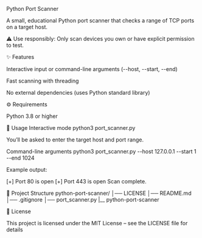 Python Port Scanner

A small, educational Python port scanner that checks a range of TCP ports on a target host.

⚠️ Use responsibly: Only scan devices you own or have explicit permission to test.

✨ Features

Interactive input or command-line arguments (--host, --start, --end)

Fast scanning with threading

No external dependencies (uses Python standard library)

⚙️ Requirements

Python 3.8 or higher

🚀 Usage
Interactive mode
python3 port_scanner.py


You’ll be asked to enter the target host and port range.

Command-line arguments
python3 port_scanner.py --host 127.0.0.1 --start 1 --end 1024


Example output:

[+] Port 80 is open
[+] Port 443 is open
Scan complete.

📂 Project Structure
python-port-scanner/
│── LICENSE
│── README.md
│── .gitignore
│── port_scanner.py
|__ python-port-scanner

📝 License

This project is licensed under the MIT License – see the LICENSE file for details
